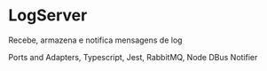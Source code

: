 # LogServer
Recebe, armazena e notifica mensagens de log

Ports and Adapters, Typescript, Jest, RabbitMQ, Node DBus Notifier
